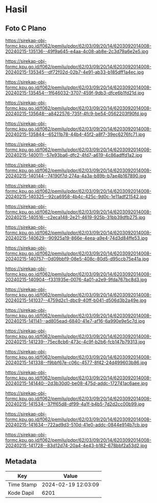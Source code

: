 # Hasil

## Foto C Plano

https://sirekap-obj-formc.kpu.go.id/f062/pemilu/pdpr/62/03/09/20/14/6203092014008-20240215-135136--49f9a645-e4aa-4c08-ab8e-2c3d79a6e2e5.jpg

https://sirekap-obj-formc.kpu.go.id/f062/pemilu/pdpr/62/03/09/20/14/6203092014008-20240215-135345--df72f02d-02b7-4e91-ab33-b185dff1a4ec.jpg

https://sirekap-obj-formc.kpu.go.id/f062/pemilu/pdpr/62/03/09/20/14/6203092014008-20240215-135454--1f646032-3707-459f-9db3-dfce6b1fd21d.jpg

https://sirekap-obj-formc.kpu.go.id/f062/pemilu/pdpr/62/03/09/20/14/6203092014008-20240215-135648--a8422576-735f-4fc9-be54-0562203f90fd.jpg

https://sirekap-obj-formc.kpu.go.id/f062/pemilu/pdpr/62/03/09/20/14/6203092014008-20240215-135844--65211b78-44b4-45f2-a8f7-39ec6276fc71.jpg

https://sirekap-obj-formc.kpu.go.id/f062/pemilu/pdpr/62/03/09/20/14/6203092014008-20240215-140011--57e93ba6-dfc2-4fd7-a619-4c86adffd1a2.jpg

https://sirekap-obj-formc.kpu.go.id/f062/pemilu/pdpr/62/03/09/20/14/6203092014008-20240215-140144--74190f7d-274a-4a3a-b89b-b7ae4b167890.jpg

https://sirekap-obj-formc.kpu.go.id/f062/pemilu/pdpr/62/03/09/20/14/6203092014008-20240215-140325--92ca6958-4b4c-425c-9d0c-1e11adf21542.jpg

https://sirekap-obj-formc.kpu.go.id/f062/pemilu/pdpr/62/03/09/20/14/6203092014008-20240215-140516--c2eca148-2e21-4619-925b-31bb39dfb275.jpg

https://sirekap-obj-formc.kpu.go.id/f062/pemilu/pdpr/62/03/09/20/14/6203092014008-20240215-140629--90925a19-866e-4eea-a9e4-74d3d84ffe53.jpg

https://sirekap-obj-formc.kpu.go.id/f062/pemilu/pdpr/62/03/09/20/14/6203092014008-20240215-140757--0d09bbf9-08e5-408c-80d5-d95ccb75e41a.jpg

https://sirekap-obj-formc.kpu.go.id/f062/pemilu/pdpr/62/03/09/20/14/6203092014008-20240215-140904--f331935e-0076-4a01-a2e9-9fda767bc8d3.jpg

https://sirekap-obj-formc.kpu.go.id/f062/pemilu/pdpr/62/03/09/20/14/6203092014008-20240215-141037--4759d2c1-dbc9-40ff-b041-d506d3b2a49e.jpg

https://sirekap-obj-formc.kpu.go.id/f062/pemilu/pdpr/62/03/09/20/14/6203092014008-20240215-141141--ad805ead-6840-41e7-af16-6a990e9e5c7d.jpg

https://sirekap-obj-formc.kpu.go.id/f062/pemilu/pdpr/62/03/09/20/14/6203092014008-20240215-141239--75ec8cb6-473c-4c9f-b2b6-fcb147b79313.jpg

https://sirekap-obj-formc.kpu.go.id/f062/pemilu/pdpr/62/03/09/20/14/6203092014008-20240215-141338--f9bbf67e-c06c-4577-8f42-24d499603b86.jpg

https://sirekap-obj-formc.kpu.go.id/f062/pemilu/pdpr/62/03/09/20/14/6203092014008-20240215-141440--2d3b30d0-be08-475d-addc-172741ac6aee.jpg

https://sirekap-obj-formc.kpu.go.id/f062/pemilu/pdpr/62/03/09/20/14/6203092014008-20240215-141534--37ff65d8-df99-4a1f-b4b5-7d2d2cc00b99.jpg

https://sirekap-obj-formc.kpu.go.id/f062/pemilu/pdpr/62/03/09/20/14/6203092014008-20240215-141634--722ad9d3-510d-41e0-addc-0844e914b7cb.jpg

https://sirekap-obj-formc.kpu.go.id/f062/pemilu/pdpr/62/03/09/20/14/6203092014008-20240215-141728--83d12d74-20a4-4e43-b182-678bbf2a53d2.jpg


## Metadata

| Key        | Value               |
| ---------- | ------------------- |
| Time Stamp | 2024-02-19 12:03:09 |
| Kode Dapil | 6201                |



